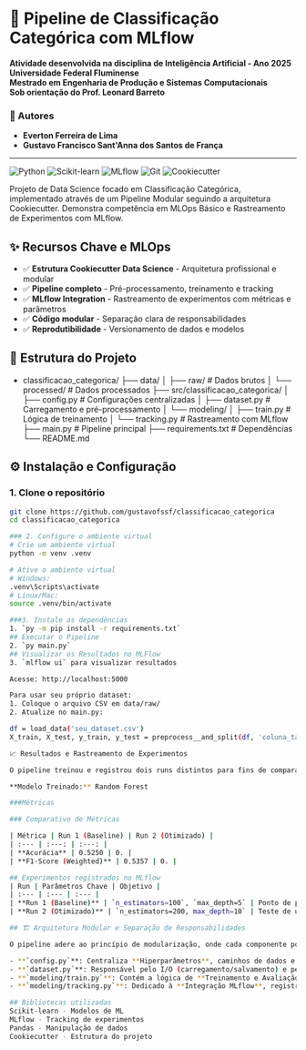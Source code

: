 # 🚀 Pipeline de Classificação Categórica com MLflow

**Atividade desenvolvida na disciplina de Inteligência Artificial - Ano 2025**  
**Universidade Federal Fluminense**  
**Mestrado em Engenharia de Produção e Sistemas Computacionais**  
**Sob orientação do Prof. Leonard Barreto**

### 👥 Autores
- **Everton Ferreira de Lima**
- **Gustavo Francisco Sant'Anna dos Santos de França**

---

![Python](https://img.shields.io/badge/Python-3.13%2B-blue)
![Scikit-learn](https://img.shields.io/badge/Scikit--learn-1.2%2B-orange)
![MLflow](https://img.shields.io/badge/MLflow-2.0%2B-lightgrey)
![Git](https://img.shields.io/badge/Git-Professional%20Workflow-green)
![Cookiecutter](https://img.shields.io/badge/Cookiecutter-Data%20Science-brightgreen)

Projeto de Data Science focado em Classificação Categórica, implementado através de um Pipeline Modular seguindo a arquitetura Cookiecutter. Demonstra competência em MLOps Básico e Rastreamento de Experimentos com MLflow.

## ✨ Recursos Chave e MLOps

- ✅ **Estrutura Cookiecutter Data Science** - Arquitetura profissional e modular
- ✅ **Pipeline completo** - Pré-processamento, treinamento e tracking
- ✅ **MLflow Integration** - Rastreamento de experimentos com métricas e parâmetros
- ✅ **Código modular** - Separação clara de responsabilidades
- ✅ **Reprodutibilidade** - Versionamento de dados e modelos

## 📁 Estrutura do Projeto

- classificacao_categorica/
├── data/
│ ├── raw/ # Dados brutos
│ └── processed/ # Dados processados
├── src/classificacao_categorica/
│ ├── config.py # Configurações centralizadas
│ ├── dataset.py # Carregamento e pré-processamento
│ └── modeling/
│ ├── train.py # Lógica de treinamento
│ └── tracking.py # Rastreamento com MLflow
├── main.py # Pipeline principal
├── requirements.txt # Dependências
└── README.md

## ⚙️ Instalação e Configuração

### 1. Clone o repositório
```bash
git clone https://github.com/gustavofssf/classificacao_categorica
cd classificacao_categorica

### 2. Configure o ambiente virtual
# Crie um ambiente virtual 
python -m venv .venv

# Ative o ambiente virtual
# Windows:
.venv\Scripts\activate
# Linux/Mac:
source .venv/bin/activate

###3. Instale as dependências
1. `py -m pip install -r requirements.txt`
## Executar o Pipeline
2. `py main.py`
## Visualizar os Resultados no MLFlow
3. `mlflow ui` para visualizar resultados

Acesse: http://localhost:5000

Para usar seu próprio dataset:
1. Coloque o arquivo CSV em data/raw/
2. Atualize no main.py:

df = load_data('seu_dataset.csv')
X_train, X_test, y_train, y_test = preprocess__and_split(df, 'coluna_target')

📈 Resultados e Rastreamento de Experimentos

O pipeline treinou e registrou dois runs distintos para fins de comparação.

**Modelo Treinado:** Random Forest

###Métricas

### Comparativo de Métricas

| Métrica | Run 1 (Baseline) | Run 2 (Otimizado) |
| :--- | :---: | :---: |
| **Acurácia** | 0.5250 | 0. |
| **F1-Score (Weighted)** | 0.5357 | 0. |

## Experimentos registrados no MLflow
| Run | Parâmetros Chave | Objetivo |
| :--- | :--- | :--- |
| **Run 1 (Baseline)** | `n_estimators=100`, `max_depth=5` | Ponto de partida para a otimização. |
| **Run 2 (Otimizado)** | `n_estimators=200, max_depth=10` | Teste de um modelo mais complexo. |

## 🏗️ Arquitetura Modular e Separação de Responsabilidades

O pipeline adere ao princípio de modularização, onde cada componente possui uma responsabilidade única:

- **`config.py`**: Centraliza **Hiperparâmetros**, caminhos de dados e configurações de **MLflow**.
- **`dataset.py`**: Responsável pelo I/O (carregamento/salvamento) e pelo **Pré-processamento de Variáveis Categóricas**.
- **`modeling/train.py`**: Contém a lógica de **Treinamento e Avaliação** do modelo (`RandomForestClassifier`).
- **`modeling/tracking.py`**: Dedicado à **Integração MLflow**, registrando métricas, parâmetros e o objeto do modelo.

## Bibliotecas utilizadas
Scikit-learn - Modelos de ML
MLflow - Tracking de experimentos
Pandas - Manipulação de dados
Cookiecutter - Estrutura do projeto

